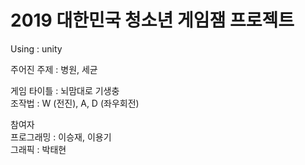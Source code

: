 # 2019 대한민국 청소년 게임잼 프로젝트
Using : unity  
  
주어진 주제 : 병원, 세균  
  
게임 타이틀 : 뇌맘대로 기생충  
조작법 : W (전진), A, D (좌우회전)  
  
참여자  
프로그래밍 : 이승재, 이용기  
그래픽 : 박태현
